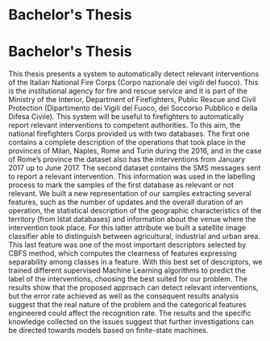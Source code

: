 # Bachelor's Thesis
# Bachelor's Thesis
This thesis presents a system to automatically detect relevant interventions of the Italian National Fire Corps (Corpo nazionale dei vigili del fuoco). This is the institutional agency for fire and rescue service and it is part of the Ministry of the Interior, Department of Firefighters, Public Rescue and Civil Protection (Dipartimento dei Vigili del Fuoco, del Soccorso Pubblico e della Difesa Civile). This system will be useful to firefighters to automatically report relevant interventions to competent authorities.
To this aim, the national firefighters Corps provided us with two databases. The first one contains a complete description of the operations that took place in the provinces of Milan, Naples, Rome and Turin during the 2016, and in the case of Rome’s province the dataset also has the interventions from January 2017 up to June 2017. The second dataset contains the SMS messages sent to report a relevant intervention. This information was used in the labelling process to mark the samples of the first database as relevant or not relevant. We built a new representation of our samples extracting several features, such as the number of updates and the overall duration of an operation, the statistical description of the geographic characteristics of the territory (from Istat databases) and information about the venue where the intervention took place. For this latter attribute we built a satellite image classifier able to distinguish between agricultural, industrial and urban area. This last feature was one of the most important descriptors selected by CBFS method, which computes the clearness of features expressing separability among classes in a feature. With this best set of descriptors, we trained different supervised Machine Learning algorithms to predict the label of the interventions, choosing the best suited for our problem. The results show that the proposed approach can detect relevant interventions, but the error rate achieved as well as the consequent results analysis suggest that the real nature of the problem and the categorical features engineered could affect the recognition rate. The results and the specific knowledge collected on the issues suggest that further investigations
can be directed towards models based on finite-state machines.

